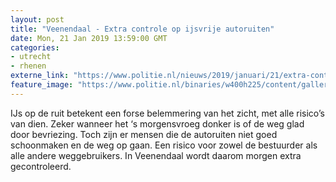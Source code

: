 ```yaml
---
layout: post
title: "Veenendaal - Extra controle op ijsvrije autoruiten"
date: Mon, 21 Jan 2019 13:59:00 GMT
categories: 
- utrecht 
- rhenen 
externe_link: "https://www.politie.nl/nieuws/2019/januari/21/extra-controle-op-ijsvrije-autoruiten.html"
feature_image: "https://www.politie.nl/binaries/w400h225/content/gallery/politie/onderwerpen/autoruit.jpg"
---
```


IJs op de ruit betekent een forse belemmering van het zicht, met alle risico’s van dien. Zeker wanneer het ‘s morgensvroeg donker is of de weg glad door bevriezing. Toch zijn er mensen die de autoruiten niet goed schoonmaken en de weg op gaan. Een risico voor zowel de bestuurder als alle andere weggebruikers. In Veenendaal wordt daarom morgen extra gecontroleerd.
